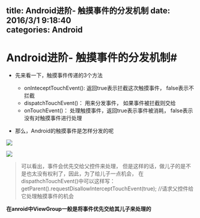 title: Android进阶- 触摸事件的分发机制
date: 2016/3/1 9:18:40               
categories: Android
---

# Android进阶- 触摸事件的分发机制#

- 先来看一下，触摸事件传递的3个方法
	- onInteceptTouchEvent(): 返回true表示拦截这次触摸事件， false表示不拦截
	- dispatchTouchEvent()： 用来分发事件， 如果事件被拦截则交给
	- onTouchEvent()： 处理触摸事件，返回true表示事件被消耗， false表示没有对触摸事件进行处理   

- 那么，Android的触摸事件是怎样分发的呢

![](http://7xrbxa.com1.z0.glb.clouddn.com/android%E8%A7%A6%E6%91%B8%E4%BA%8B%E4%BB%B6%E7%9A%84%E5%88%86%E5%8F%91%E6%9C%BA%E5%88%B6.png)

![](http://7xrbxa.com1.z0.glb.clouddn.com/android%E8%A7%A6%E6%91%B8%E4%BA%8B%E4%BB%B6%E7%9A%84%E5%88%86%E5%8F%91%E6%9C%BA%E5%88%B62.png)

> 可以看出，事件会优先交给父控件来处理， 但是这样的话，做儿子的是不是也太没有权利了，因此，为了给儿子一点机会， 
> 在dispathchTouchEvent()中可以这样写：
		getParent().requestDisallowInterceptTouchEvent(true);  //请求父控件给它处理触摸事件的机会

**在anroid中ViewGroup一般是将事件优先交给其儿子来处理的**